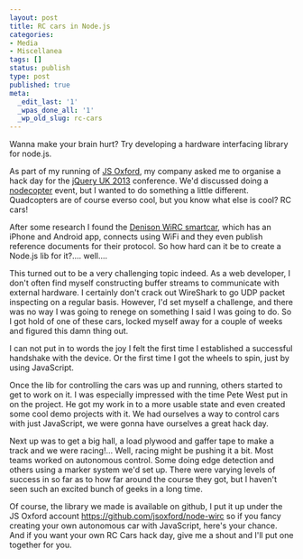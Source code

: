 ```yaml
---
layout: post
title: RC cars in Node.js
categories:
- Media
- Miscellanea
tags: []
status: publish
type: post
published: true
meta:
  _edit_last: '1'
  _wpas_done_all: '1'
  _wp_old_slug: rc-cars
---
```

Wanna make your brain hurt? Try developing a hardware interfacing library for node.js.

As part of my running of <a href="http://jsoxford.com">JS Oxford</a>, my company asked me to organise a hack day for the <a href="http://events.jquery.org/2013/uk/">jQuery UK 2013</a> conference. We'd discussed doing a <a href="http://nodecopter.com/">nodecopter</a> event, but I wanted to do something a little different. Quadcopters are of course everso cool, but you know what else is cool? RC cars!

After some research I found the <a href="http://wirc.dension.com/smartracer">Denison WiRC smartcar</a>, which has an iPhone and Android app, connects using WiFi and they even publish reference documents for their protocol. So how hard can it be to create a Node.js lib for it?.... well....

This turned out to be a very challenging topic indeed. As a web developer, I don't often find myself constructing buffer streams to communicate with external hardware. I certainly don't crack out WireShark to go UDP packet inspecting on a regular basis. However, I'd set myself a challenge, and there was no way I was going to renege on something I said I was going to do. So I got hold of one of these cars, locked myself away for a couple of weeks and figured this damn thing out.

I can not put in to words the joy I felt the first time I established a successful handshake with the device. Or the first time I got the wheels to spin, just by using JavaScript.

Once the lib for controlling the cars was up and running, others started to get to work on it. I was especially impressed with the time Pete West put in on the project. He got my work in to a more usable state and even created some cool demo projects with it. We had ourselves a way to control cars with just JavaScript, we were gonna have ourselves a great hack day.

Next up was to get a big hall, a load plywood and gaffer tape to make a track and we were racing!... Well, racing might be pushing it a bit. Most teams worked on autonomous control. Some doing edge detection and others using a marker system we'd set up. There were varying levels of success in so far as to how far around the course they got, but I haven't seen such an excited bunch of geeks in a long time.

Of course, the library we made is available on github, I put it up under the JS Oxford account <a href="https://github.com/jsoxford/node-wirc">https://github.com/jsoxford/node-wirc</a> so if you fancy creating your own autonomous car with JavaScript, here's your chance. And if you want your own RC Cars hack day, give me a shout and I'll put one together for you.

&nbsp;
